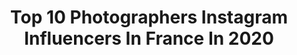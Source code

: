 ---
title: Top 10 Photographers Instagram Influencers In France In 2020
description: >-
  Find top photographers Instagram influencers in France in 2020. Most popular hashtags: #italy #blackandwhite # #truffleshuffle.
platform: Instagram
profiles:
  - username: "stefano_spaziani"
    fullname: >-
      Stefano Spaziani
    location: "France"
    followers: 16930
    engagement: 1234
    commentsToLikes: 0.009132
    id: ckaozscijn6td0i781ftd8616
    verified: false
    hashtags: "#nikonfrance, #photooftheday, #vaticangardens, #nikonchile"
  - username: "iza_grzybowska"
    fullname: >-
      Iza Grzybowska
    location: "France"
    followers: 7661
    engagement: 371
    commentsToLikes: 0.023288
    id: ck138j2g4ggoe0i19xglw0ey8
    verified: false
    hashtags: "#portrait, #photosessions, #artistofinstagram, #micha"
  - username: "kiran.nagendra"
    fullname: >-
      Kiran Nagendra
    location: "France"
    followers: 8921
    engagement: 1133
    commentsToLikes: 0.034344
    id: ck6tzj4j7a03h0j71ey27cwcd
    verified: false
    hashtags: "#canonind, #bird, #peacock, #canoneosr"
  - username: "ezrapatchett"
    fullname: >-
      Ezra Patchett
    location: "France"
    followers: 17486
    engagement: 197
    commentsToLikes: 0.013958
    id: ck5q0i2zx63i90i11r9hr4sic
    verified: false
    hashtags: "#makeup, #hair, #outtake, #beauty"
  - username: "michaelthompsonstudio"
    fullname: >-
      Michael Thompson
    location: "France"
    followers: 9121
    engagement: 808
    commentsToLikes: 0.025389
    id: ck6ube4un912m0j71pp99x9dq
    verified: false
    hashtags: "#redlips, #redlipstick, #happy4thofjuly, #independenceday"
  - username: "rpl._.mehdi"
    fullname: >-
      Mehdi Reghdal 🎥
    location: "France"
    followers: 29249
    engagement: 1059
    commentsToLikes: 0.110494
    id: ck5q7coif0wqe0i115ahe323m
    verified: false
    hashtags: ""
  - username: "saskiabzn"
    fullname: >-
      Saskia B.
    location: "France"
    followers: 5261
    engagement: 1826
    commentsToLikes: 0.129257
    id: ck8t0z0n7tuyl0j78cazxo5mm
    verified: false
    hashtags: "#chainbelt, #nastygal, #gothgrunge, #tumblraesthetic"
  - username: "ange_prvst"
    fullname: >-
      Angélique Provost
    location: "France"
    followers: 12862
    engagement: 1514
    commentsToLikes: 0.061552
    id: ck14kqif3qt230i1979r1stia
    verified: false
    hashtags: "#memoriesmaker, #familyphotographer, #photographedeparis, #frenchartist"
  - username: "louis_cariou"
    fullname: >-
      LOUIS CARIOU
    location: "France"
    followers: 25344
    engagement: 677
    commentsToLikes: 0.077802
    id: ck6tqjro6ruru0j71ym0d4mnh
    verified: false
    hashtags: "#frenchriviera, #prisme, #mariagenet, #portraitvision"
  - username: "aureliendlcrx"
    fullname: >-
      𝑨𝒖𝒓é𝒍𝒊𝒆𝒏 𝑫𝒆𝒍𝒂𝒄𝒓𝒐𝒊𝒙
    location: "France"
    followers: 20216
    engagement: 670
    commentsToLikes: 0.077806
    id: ck9hc916lkbh60j78w61xqjnu
    verified: false
    hashtags: ""
---